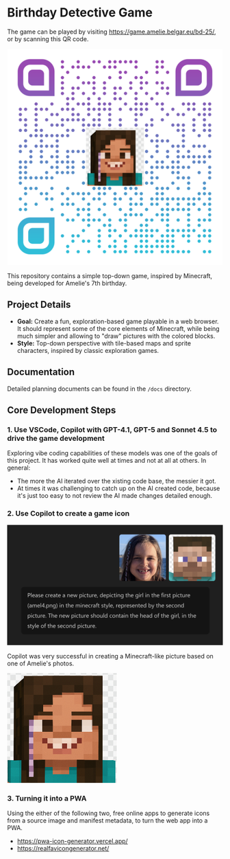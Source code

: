 # Birthday Detective Game

The game can be played by visiting https://game.amelie.belgar.eu/bd-25/, or by scanning this QR code.

![QR Code](images/qr-code.svg)

This repository contains a simple top-down game, inspired by Minecraft, being developed for Amelie's 7th birthday.

## Project Details

- **Goal:** Create a fun, exploration-based game playable in a web browser. It should represent some of the core elements of Minecraft, while being much simpler and allowing to "draw" pictures with the colored blocks.
- **Style:** Top-down perspective with tile-based maps and sprite characters, inspired by classic exploration games.

## Documentation

Detailed planning documents can be found in the `/docs` directory.

## Core Development Steps

### 1. Use VSCode, Copilot with GPT-4.1, GPT-5 and Sonnet 4.5 to drive the game development

Exploring vibe coding capabilities of these models was one of the goals of this project. It has worked quite well at times and not at all at others. In general:

- The more the AI iterated over the xisting code base, the messier it got.
- At times it was challenging to catch up on the AI created code, because it's just too easy to not review the AI made changes detailed enough.

### 2. Use Copilot to create a game icon

![Source images and prompt](images/app_icon_generation_prompt.png)

Copilot was very successful in creating a Minecraft-like picture based on one of Amelie's photos.

![Result](../apps/amelcraft/assets/manifest/icons/icon-256x256.png)

### 3. Turning it into a PWA

Using the either of the following two, free online apps to generate icons from a source image and manifest metadata, to turn the web app into a PWA.

- https://pwa-icon-generator.vercel.app/
- https://realfavicongenerator.net/